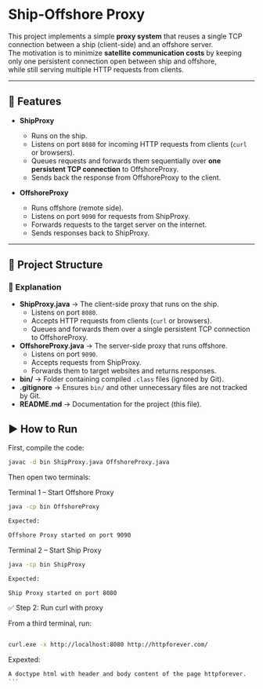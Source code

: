# Ship-Offshore Proxy

This project implements a simple **proxy system** that reuses a single TCP connection between a ship (client-side) and an offshore server.  
The motivation is to minimize **satellite communication costs** by keeping only one persistent connection open between ship and offshore,  
while still serving multiple HTTP requests from clients.

---

## 🚀 Features
- **ShipProxy**
  - Runs on the ship.
  - Listens on port `8080` for incoming HTTP requests from clients (`curl` or browsers).
  - Queues requests and forwards them sequentially over **one persistent TCP connection** to OffshoreProxy.
  - Sends back the response from OffshoreProxy to the client.

- **OffshoreProxy**
  - Runs offshore (remote side).
  - Listens on port `9090` for requests from ShipProxy.
  - Forwards requests to the target server on the internet.
  - Sends responses back to ShipProxy.

---

## 📂 Project Structure

### 📘 Explanation
- **ShipProxy.java** → The client-side proxy that runs on the ship.  
  - Listens on port `8080`.  
  - Accepts HTTP requests from clients (`curl` or browsers).  
  - Queues and forwards them over a single persistent TCP connection to OffshoreProxy.  
- **OffshoreProxy.java** → The server-side proxy that runs offshore.  
  - Listens on port `9090`.  
  - Accepts requests from ShipProxy.  
  - Forwards them to target websites and returns responses.  
- **bin/** → Folder containing compiled `.class` files (ignored by Git).  
- **.gitignore** → Ensures `bin/` and other unnecessary files are not tracked by Git.  
- **README.md** → Documentation for the project (this file).

## ▶️ How to Run

First, compile the code:

```bash
javac -d bin ShipProxy.java OffshoreProxy.java
```

Then open two terminals:

Terminal 1 – Start Offshore Proxy
```bash
java -cp bin OffshoreProxy
```
```bash
Expected:

Offshore Proxy started on port 9090

```


Terminal 2 – Start Ship Proxy
```bash
java -cp bin ShipProxy
```
```bash
Expected:

Ship Proxy started on port 8080
```
✅ Step 2: Run curl with proxy

From a third terminal, run:
```bash

curl.exe -x http://localhost:8080 http://httpforever.com/
```
Expexted:
```bash
A doctype html with header and body content of the page httpforever.
'''
